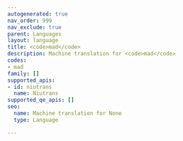 ```yaml
---
autogenerated: true
nav_order: 999
nav_exclude: true
parent: Languages
layout: language
title: <code>mad</code>
description: Machine translation for <code>mad</code>
codes:
- mad
family: []
supported_apis:
- id: niutrans
  name: Niutrans
supported_qe_apis: []
seo:
  name: Machine translation for None
  type: Language

---
```



